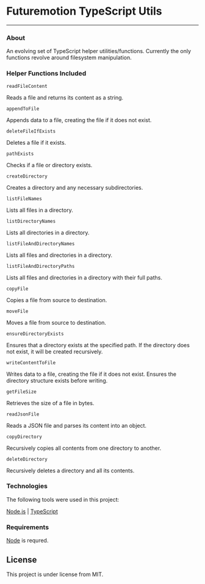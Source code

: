 # Futuremotion TypeScript Utils

---

### About

An evolving set of TypeScript helper utilities/functions. Currently the only functions revolve around filesystem manipulation.

### Helper Functions Included

`readFileContent`

Reads a file and returns its content as a string.

`appendToFile`

Appends data to a file, creating the file if it does not exist.

`deleteFileIfExists`

Deletes a file if it exists.

`pathExists`

Checks if a file or directory exists.

`createDirectory`

Creates a directory and any necessary subdirectories.

`listFileNames`

Lists all files in a directory.

`listDirectoryNames`

Lists all directories in a directory.

`listFileAndDirectoryNames`

Lists all files and directories in a directory.

`listFileAndDirectoryPaths`

Lists all files and directories in a directory with their full paths.

`copyFile`

Copies a file from source to destination.

`moveFile`

Moves a file from source to destination.

`ensureDirectoryExists`

Ensures that a directory exists at the specified path.
If the directory does not exist, it will be created recursively.

`writeContentToFile`

Writes data to a file, creating the file if it does not exist.
Ensures the directory structure exists before writing.

`getFileSize`

Retrieves the size of a file in bytes.

`readJsonFile`

Reads a JSON file and parses its content into an object.

`copyDirectory`

Recursively copies all contents from one directory to another.

`deleteDirectory`

Recursively deletes a directory and all its contents.

### Technologies

The following tools were used in this project:

[Node.js](https://nodejs.org/en/) | [TypeScript](https://www.typescriptlang.org/)

### Requirements

[Node](https://nodejs.org/en/) is requred.

## License

This project is under license from MIT.